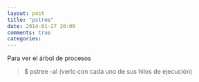 ```yaml
---
layout: post
title: "pstree"
date: 2014-01-27 20:09
comments: true
categories: 
---
```

Para ver el árbol de procesos

>$ pstree -al   (verlo con cada uno de sus hilos de ejecución)

